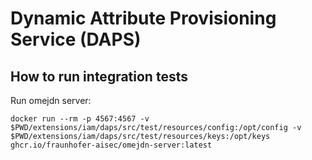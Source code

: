 # Dynamic Attribute Provisioning Service (DAPS)

## How to run integration tests
Run omejdn server:
```
docker run --rm -p 4567:4567 -v $PWD/extensions/iam/daps/src/test/resources/config:/opt/config -v $PWD/extensions/iam/daps/src/test/resources/keys:/opt/keys ghcr.io/fraunhofer-aisec/omejdn-server:latest
```